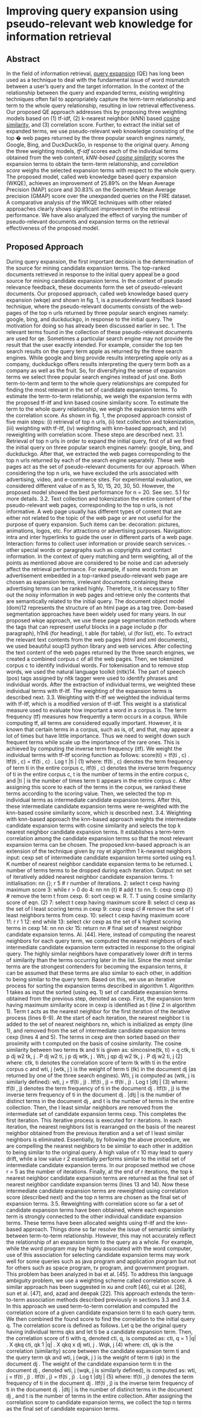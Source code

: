 # Improving query expansion using pseudo-relevant web knowledge for information retrieval

## Abstract

In the field of information retrieval, [query expansion](https://www.sciencedirect.com/topics/computer-science/query-expansion) (QE) has long been used as a technique to deal with the fundamental issue of word mismatch between a user’s query and the target information. In the context of the relationship between the query and expanded terms, existing weighting techniques often fail to appropriately capture the term-term relationship and term to the whole query relationship, resulting in low retrieval effectiveness. Our proposed QE approach addresses this by proposing three weighting models based on (1) tf-idf, (2) k-nearest neighbor (kNN) based [cosine similarity](https://www.sciencedirect.com/topics/computer-science/cosine-similarity), and (3) correlation score. Further, to extract the initial set of expanded terms, we use pseudo-relevant web knowledge consisting of the top � web pages returned by the three popular search engines namely, Google, Bing, and DuckDuckGo, in response to the original query. Among the three weighting models, *tf-idf* scores each of the individual terms obtained from the web content, *kNN-based [cosine similarity](https://www.sciencedirect.com/topics/computer-science/cosine-similarity)* scores the expansion terms to obtain the term-term relationship, and *correlation score* weighs the selected expansion terms with respect to the whole query. The proposed model, called web knowledge based query expansion (WKQE), achieves an improvement of 25.89% on the Mean Average Precision (MAP) score and 30.83% on the Geometric Mean Average precision (GMAP) score over the unexpanded queries on the FIRE dataset. A comparative analysis of the WKQE techniques with other related approaches clearly shows significant improvement in the retrieval performance. We have also analyzed the effect of varying the number of pseudo-relevant documents and expansion terms on the retrieval effectiveness of the proposed model.

## Proposed Approach

During query expansion, the first important decision is the determination of the source for mining candidate expansion terms. The top-ranked documents retrieved in response to the initial query appeal be a good source for mining candidate expansion terms. In the context of pseudo relevance feedback, these documents form the set of pseudo-relevant documents. Our proposed approach, called web knowledge based query expansion (wkqe) and shown in fig. 1, is a pseudorelevant feedback based technique, where the pseudo-relevant documents consists of the web-pages of the top n urls returned by three popular search engines namely: google, bing, and duckduckgo, in response to the initial query. The motivation for doing so has already been discussed earlier in sec. 1. The relevant terms found in the collection of these pseudo-relevant documents are used for qe. Sometimes a particular search engine may not provide the result that the user exactly intended. For example, consider the top ten search results on the query term apple as returned by the three search engines. While google and bing provide results interpreting apple only as a company, duckduckgo offers results interpreting the query term both as a company as well as the fruit. So, for diversifying the sense of expansion terms we select three popular search engines instead of just one. Both term-to-term and term to the whole query relationships are computed for finding the most relevant in the set of candidate expansion terms. To estimate the term-to-term relationship, we weigh the expansion terms with the proposed tf-itf and knn based cosine similarity score. To estimate the term to the whole query relationship, we weigh the expansion terms with the correlation score. As shown in fig. 1, the proposed approach consist of five main steps: (i) retrieval of top n urls, (ii) text collection and tokenization, (iii) weighting with tf-itf, (iv) weighting with knn-based approach, and (v) reweighting with correlation score. These steps are described next. 3.1. Retrieval of top n urls in order to expand the initial query, first of all we fired the initial query on three popular search engines namely: google, bing, and duckduckgo. After that, we extracted the web pages corresponding to the top n urls returned by each of the search engine separately. These web pages act as the set of pseudo-relevant documents for our approach. When considering the top n urls, we have excluded the urls associated with advertising, video, and e-commerce sites. For experimental evaluation, we considered different value of n as 5, 10, 15, 20, 30, 50. However, the proposed model showed the best performance for n = 20. See sec. 5.1 for more details. 3.2. Text collection and tokenization the entire content of the pseudo-relevant web pages, corresponding to the top n urls, is not informative. A web page usually has different types of content that are either not related to the topic of the web page or are not useful for the purpose of query expansion. Such items can be: decoration: pictures, animations, logos, etc. For attractions or advertising purposes. Navigation: intra and inter hyperlinks to guide the user in different parts of a web page. Interaction: forms to collect user information or provide search services. - other special words or paragraphs such as copyrights and contact information. In the context of query matching and term weighting, all of the points as mentioned above are considered to be noise and can adversely affect the retrieval performance. For example, if some words from an advertisement embedded in a top-ranked pseudo-relevant web page are chosen as expansion terms, irrelevant documents containing these advertising terms can be ranked highly. Therefore, it is necessary to filter out the noisy information in web pages and retrieve only the contents that are semantically related to the initial query. The document object model (dom)12 represents the structure of an html page as a tag tree. Dom-based segmentation approaches have been widely used for many years. In our proposed wkqe approach, we use these page segmentation methods where the tags that can represent useful blocks in a page include p (for paragraph), h1h6 (for heading), t able (for table), ul (for list), etc. To extract the relevant text contents from the web pages (html and xml documents), we used beautiful soup13 python library and web services. After collecting the text content of the web pages returned by the three search engines, we created a combined corpus c of all the web pages. Then, we tokenized corpus c to identify individual words. For tokenisation and to remove stop words, we used the natural language toolkit (nltk)14. The part of speech (pos) tags assigned by nltk tagger were used to identify phrases and individual words. After the extraction of individual terms, we weighted these individual terms with tf-itf. The weighting of the expansion terms is described next. 3.3. Weighting with tf-itf we weighted the individual terms with tf-itf, which is a modified version of tf-idf. This weight is a statistical measure used to evaluate how important a word in a corpus is. The term frequency (tf) measures how frequently a term occurs in a corpus. While computing tf, all terms are considered equally important. However, it is known that certain terms in a corpus, such as is, of, and that, may appear a lot of times but have little importance. Thus we need to weight down such frequent terms while scale up the importance of the rare ones. This is achieved by computing the inverse term frequency (itf). We weight the individual terms with tf-itf scoring function as follows: score(ti) = tf(ti , c) . Itf(ti , c) = tf(ti , c) . Log t |ti | (1) where: tf(ti , c) denotes the term frequency of term ti in the entire corpus c, itf(ti , c) denotes the inverse term frequency of ti in the entire corpus c, t is the number of terms in the entire corpus c, and |ti | is the number of times term ti appears in the entire corpus c. After assigning this score to each of the terms in the corpus, we ranked these terms according to the scoring value. Then, we selected the top m individual terms as intermediate candidate expansion terms. After this, these intermediate candidate expansion terms were re-weighted with the knn-based cosine similarity score, which is described next. 3.4. Weighting with knn-based approach the knn-based approach weights the intermediate candidate expansion terms with cosine similarity and selects the top k nearest neighbor candidate expansion terms. It establishes a term-term correlation among the candidate expansion terms so that the most relevant expansion terms can be chosen. The proposed knn-based approach is an extension of the technique given by roy et algorithm 1 k-nearest neighbors input: cexp set of intermediate candidate expansion terms sorted using eq.1. K number of nearest neighbor candidate expansion terms to be returned. L number of terms terms to be dropped during each iteration. Output: nn set of iteratively added nearest neighbor candidate expansion terms. 1: initialisation: nn {}; r 5 # r number of iterations. 2: select t cexp having maximum score 3: while r > 0 do 4: nn nn {t} # add t to nn. 5: cexp cexp {t} # remove the term t from cexp. 6: sort cexp w. R. T. T using cosine similarity score of eqn. (2) 7: select t cexp having maximum score 8: select cl cexp as the set of l least scoring terms in cexp 9: cexp cexp cl # remove the set of l least neighbors terms from cexp. 10: select t cexp having maximum score 11: r r 1 12: end while 13: select ckr cexp as the set of k highest scoring terms in cexp 14: nn nn ckr 15: return nn # final set of nearest neighbor candidate expansion terms. Al. [44]. Here, instead of computing the nearest neighbors for each query term, we computed the nearest neighbors of each intermediate candidate expansion term extracted in response to the original query. The highly similar neighbors have comparatively lower drift in terms of similarity than the terms occurring later in the list. Since the most similar terms are the strongest contenders for becoming the expansion terms, it can be assumed that these terms are also similar to each other, in addition to being similar to the query term. Based on this, we use an iterative process for sorting the expansion terms described in algorithm 1. Algorithm 1 takes as input the sorted (using eq. 1) set of candidate expansion terms obtained from the previous step, denoted as cexp. First, the expansion term having maximum similarity score in cexp is identified as t (line 2 in algorithm 1). Term t acts as the nearest neighbor for the first iteration of the iterative process (lines 6-9). At the start of each iteration, the nearest neighbor t is added to the set of nearest neighbors nn, which is initialized as empty (line 1), and removed from the set of intermediate candidate expansion terms cexp (lines 4 and 5). The terms in cexp are then sorted based on their proximity with t computed on the basis of cosine similarity. The cosine similarity between two terms tk and ti is given as: simcosine(tk, ti) = q ctk, ti p dj w2 tk, j . P dj w2 ti, j p dj wtk, j . Wti, j qp dj w2 tk, j . P dj w2 ti, j (2) where: ctk, ti denotes the correlation score of term tk with ti in the entire corpus c and wti, j (wtk, j ) is the weight of term ti (tk) in the document dj (as returned by one of the three search engines). Wti, j is computed as (wtk, j is similarly defined): wti, j = tf(ti , j) . Itf(ti , j) = tf(ti , j) . Log t |dtj | (3) where: tf(ti , j) denotes the term frequency of ti in the document dj . Itf(ti , j) is the inverse term frequency of ti in the document dj . |dtj | is the number of distinct terms in the document dj , and t is the number of terms in the entire collection. Then, the l least similar neighbors are removed from the intermediate set of candidate expansion terms cexp. This completes the first iteration. This iterative process is executed for r iterations. In each iteration, the nearest neighbors list is rearranged on the basis of the nearest neighbor obtained from the previous iteration and a set of l least similar neighbors is eliminated. Essentially, by following the above procedure, we are compelling the nearest neighbors to be similar to each other in addition to being similar to the original query. A high value of r 10 may lead to query drift, while a low value r 2 essentially performs similar to the initial set of intermediate candidate expansion terms. In our proposed method we chose r = 5 as the number of iterations. Finally, at the end of r iterations, the top k nearest neighbor candidate expansion terms are returned as the final set of nearest neighbor candidate expansion terms (lines 13 and 14). Now these intermediate candidate expansion terms are reweighted using correlation score (described next) and the top n terms are chosen as the final set of expansion terms. 3.5. Reweighting with correlation score so far a set of candidate expansion terms have been obtained, where each expansion term is strongly connected to the other individual candidate expansion terms. These terms have been allocated weights using tf-itf and the knn-based approach. Things done so far resolve the issue of semantic similarity between term-to-term relationship. However, this may not accurately reflect the relationship of an expansion term to the query as a whole. For example, while the word program may be highly associated with the word computer, use of this association for selecting candidate expansion terms may work well for some queries such as java program and application program but not for others such as space program, tv program, and government program. This problem has been analyzed in bai et al. [45]. To address this language ambiguity problem, we use a weighting scheme called correlation score. A similar approach has been suggested in xu and croft [46], cui et al. [26], sun et al. [47], and, azad and deepak [22]. This approach extends the term-to-term association methods described previously in sections 3.3 and 3.4. In this approach we used term-to-term correlation and computed the correlation score of a given candidate expansion term ti to each query term. We then combined the found score to find the correlation to the initial query q. The correlation score is defined as follows. Let q be the original query having individual terms qks and let ti be a candidate expansion term. Then, the correlation score of ti with q, denoted cti, q, is computed as: cti, q = 1 |q| . X qkq cti, qk 1 |q| . X qkq x dj wti, j . Wqk, j (4) where: cti, qk is the correlation (similarity) score between the candidate expansion term ti and the query term qk and wti, j (wqk, j ) is the weight of term ti (qk) in the document dj . The weight of the candidate expansion term ti in the document dj , denoted wti, j (wqk, j is similarly defined), is computed as: wti, j = tf(ti , j) . Itf(ti , j) = tf(ti , j) . Log t |dtj | (5) where: tf(ti , j) denotes the term frequency of ti in the document dj . Itf(ti , j) is the inverse term frequency of ti in the document dj . |dtj | is the number of distinct terms in the document dj , and t is the number of terms in the entire collection. After assigning the correlation score to candidate expansion terms, we collect the top n terms as the final set of candidate expansion terms.